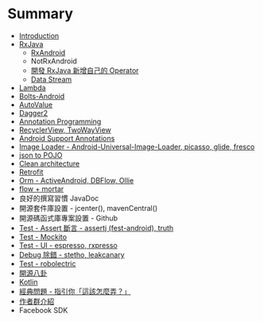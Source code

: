 # Summary

* [Introduction](README.md)
* [RxJava](RxJava.md)
   * [RxAndroid](rxandroid.md)
   * NotRxAndroid
   * [開發 RxJava 新增自己的 Operator](kai_fa_rxjava_xin_zeng_zi_ji_de_operator.md)
   * [Data Stream](data_stream.md)
* [Lambda](lambda.md)
* [Bolts-Android](bolts-android.md)
* [AutoValue](autovalue.md)
* [Dagger2](dagger2.md)
* [Annotation Programming](annotation_programming.md)
* [RecyclerView, TwoWayView](recyclerview_twowayview.md)
* [Android Support Annotations](android_support_annotations.md)
* [Image Loader - Android-Universal-Image-Loader, picasso, glide, fresco](image_loader_android-universal-image-loader,_picasso,_glide,_fresco.md)
* [json to POJO](json_to_pojo.md)
* [Clean architecture](clean_architecture.md)
* [Retrofit](retrofit.md)
* [Orm - ActiveAndroid, DBFlow, Ollie](orm_-_activeandroid,_dbflow,_ollie.md)
* [flow + mortar](flow_mortar.md)
* 良好的撰寫習慣 JavaDoc
* 開源套件庫設置 - jcenter(), mavenCentral()
* 開源碼函式庫專案設置 - Github
* [Test - Assert 斷言 - assertj (fest-android), truth](assert_duan_yan_-_assertj__fest_-_android.md)
* [Test - Mockito](mockito.md)
* [Test - UI - espresso, rxpresso](test_-_espresso,_rxpresso.md)
* [Debug 除錯 - stetho, leakcanary](debug_chu_cuo_-_stetho_,_leakcanary.md)
* [Test - robolectric](test_-_robolectric.md)
* [開源八卦](kai_yuan_ba_gua.md)
* [Kotlin](kotlin.md)
* [經典問題 - 指引你「這該怎麼弄？」](jing_dian_wen_ti_-_zhi_yin_ni_300c_zhe_gai_zen_me_nong_ff1f_300d.md)
* [作者群介紹](zuo_zhe_jie_shao.md)
* Facebook SDK

